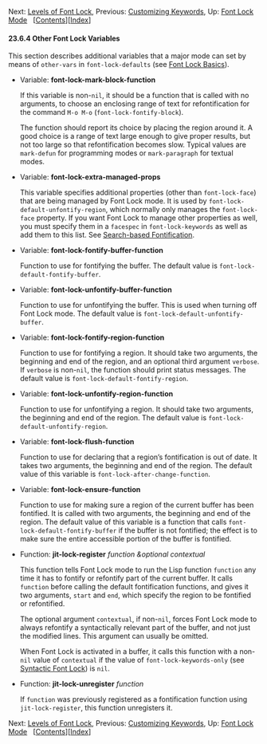 

Next: [Levels of Font Lock](Levels-of-Font-Lock.html), Previous: [Customizing Keywords](Customizing-Keywords.html), Up: [Font Lock Mode](Font-Lock-Mode.html)   \[[Contents](index.html#SEC_Contents "Table of contents")]\[[Index](Index.html "Index")]

#### 23.6.4 Other Font Lock Variables

This section describes additional variables that a major mode can set by means of `other-vars` in `font-lock-defaults` (see [Font Lock Basics](Font-Lock-Basics.html)).

*   Variable: **font-lock-mark-block-function**

    If this variable is non-`nil`, it should be a function that is called with no arguments, to choose an enclosing range of text for refontification for the command `M-o M-o` (`font-lock-fontify-block`).

    The function should report its choice by placing the region around it. A good choice is a range of text large enough to give proper results, but not too large so that refontification becomes slow. Typical values are `mark-defun` for programming modes or `mark-paragraph` for textual modes.

<!---->

*   Variable: **font-lock-extra-managed-props**

    This variable specifies additional properties (other than `font-lock-face`) that are being managed by Font Lock mode. It is used by `font-lock-default-unfontify-region`, which normally only manages the `font-lock-face` property. If you want Font Lock to manage other properties as well, you must specify them in a `facespec` in `font-lock-keywords` as well as add them to this list. See [Search-based Fontification](Search_002dbased-Fontification.html).

<!---->

*   Variable: **font-lock-fontify-buffer-function**

    Function to use for fontifying the buffer. The default value is `font-lock-default-fontify-buffer`.

<!---->

*   Variable: **font-lock-unfontify-buffer-function**

    Function to use for unfontifying the buffer. This is used when turning off Font Lock mode. The default value is `font-lock-default-unfontify-buffer`.

<!---->

*   Variable: **font-lock-fontify-region-function**

    Function to use for fontifying a region. It should take two arguments, the beginning and end of the region, and an optional third argument `verbose`. If `verbose` is non-`nil`, the function should print status messages. The default value is `font-lock-default-fontify-region`.

<!---->

*   Variable: **font-lock-unfontify-region-function**

    Function to use for unfontifying a region. It should take two arguments, the beginning and end of the region. The default value is `font-lock-default-unfontify-region`.

<!---->

*   Variable: **font-lock-flush-function**

    Function to use for declaring that a region’s fontification is out of date. It takes two arguments, the beginning and end of the region. The default value of this variable is `font-lock-after-change-function`.

<!---->

*   Variable: **font-lock-ensure-function**

    Function to use for making sure a region of the current buffer has been fontified. It is called with two arguments, the beginning and end of the region. The default value of this variable is a function that calls `font-lock-default-fontify-buffer` if the buffer is not fontified; the effect is to make sure the entire accessible portion of the buffer is fontified.

<!---->

*   Function: **jit-lock-register** *function \&optional contextual*

    This function tells Font Lock mode to run the Lisp function `function` any time it has to fontify or refontify part of the current buffer. It calls `function` before calling the default fontification functions, and gives it two arguments, `start` and `end`, which specify the region to be fontified or refontified.

    The optional argument `contextual`, if non-`nil`, forces Font Lock mode to always refontify a syntactically relevant part of the buffer, and not just the modified lines. This argument can usually be omitted.

    When Font Lock is activated in a buffer, it calls this function with a non-`nil` value of `contextual` if the value of `font-lock-keywords-only` (see [Syntactic Font Lock](Syntactic-Font-Lock.html)) is `nil`.

<!---->

*   Function: **jit-lock-unregister** *function*

    If `function` was previously registered as a fontification function using `jit-lock-register`, this function unregisters it.

Next: [Levels of Font Lock](Levels-of-Font-Lock.html), Previous: [Customizing Keywords](Customizing-Keywords.html), Up: [Font Lock Mode](Font-Lock-Mode.html)   \[[Contents](index.html#SEC_Contents "Table of contents")]\[[Index](Index.html "Index")]
